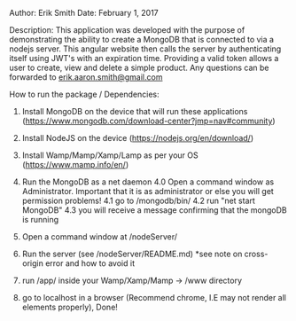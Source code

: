 Author: Erik Smith
Date: February 1, 2017

Description:  This application was developed with the purpose of demonstrating the ability to create a MongoDB
              that is connected to via a nodejs server. This angular website then calls the server by authenticating itself using
              JWT's with an expiration time. Providing a valid token allows a user to create, view and delete a simple product.
              Any questions can be forwarded to erik.aaron.smith@gmail.com

How to run the package / Dependencies:
  1. Install MongoDB on the device that will run these applications (https://www.mongodb.com/download-center?jmp=nav#community)
  2. Install NodeJS on the device (https://nodejs.org/en/download/)
  3. Install Wamp/Mamp/Xamp/Lamp as per your OS (https://www.mamp.info/en/)

  4. Run the MongoDB as a net daemon
    4.0 Open a command window as Administrator. Important that it is as administrator or else you will get permission problems!
    4.1 go to /mongodb/bin/
    4.2 run "net start MongoDB"
    4.3 you will receive a message confirming that the mongoDB is running

  5. Open a command window at /nodeServer/
  6. Run the server (see /nodeServer/README.md)
    *see note on cross-origin error and how to avoid it

  7. run /app/ inside your Wamp/Xamp/Mamp -> /www directory

  8. go to localhost in a browser (Recommend chrome, I.E may not render all elements properly), Done!
